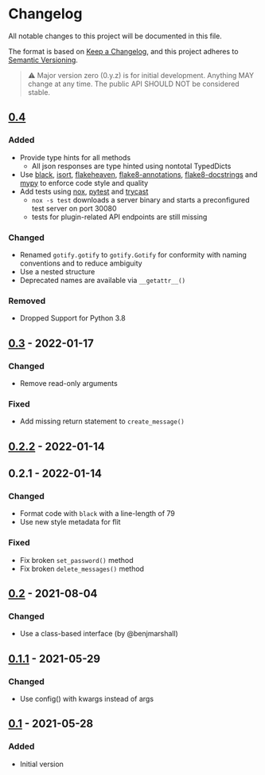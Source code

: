 # Changelog

All notable changes to this project will be documented in this file.

The format is based on [Keep a Changelog](https://keepachangelog.com/en/1.0.0/),
and this project adheres to [Semantic Versioning](https://semver.org/spec/v2.0.0.html).

> :warning: Major version zero (0.y.z) is for initial development. Anything MAY change at any time. The public API SHOULD NOT be considered stable.

## [0.4]

### Added

- Provide type hints for all methods
  - All json responses are type hinted using nontotal TypedDicts
- Use [black](https://github.com/psf/black),
  [isort](https://github.com/PyCQA/isort),
  [flakeheaven](https://github.com/flakeheaven/flakeheaven),
  [flake8-annotations](https://github.com/sco1/flake8-annotations),
  [flake8-docstrings](https://github.com/PyCQA/flake8-docstrings) and
  [mypy](https://github.com/python/mypy) to enforce code style and quality
- Add tests using [nox](https://github.com/theacodes/nox), [pytest](https://github.com/pytest-dev/pytest) and [trycast](https://github.com/davidfstr/trycast)
  - `nox -s test` downloads a server binary and starts a preconfigured test server on port 30080
  - tests for plugin-related API endpoints are still missing

### Changed

- Renamed `gotify.gotify` to `gotify.Gotify` for conformity with naming conventions and to reduce ambiguity
- Use a nested structure
- Deprecated names are available via `__getattr__()`

### Removed

- Dropped Support for Python 3.8

## [0.3] - 2022-01-17

### Changed

- Remove read-only arguments

### Fixed

- Add missing return statement to `create_message()`

## [0.2.2] - 2022-01-14

## 0.2.1 - 2022-01-14

### Changed

- Format code with `black` with a line-length of 79
- Use new style metadata for flit

### Fixed

- Fix broken `set_password()` method
- Fix broken `delete_messages()` method

## [0.2] - 2021-08-04

### Changed

- Use a class-based interface (by @benjmarshall)

## [0.1.1] - 2021-05-29

### Changed

- Use config() with kwargs instead of args

## [0.1] - 2021-05-28

### Added

- Initial version

[unreleased]: https://github.com/d-k-bo/python-gotify/compare/v1.0.0...HEAD
[0.4]: https://github.com/d-k-bo/python-gotify/compare/1c7ddb5393957169248cf917be8efe4397b309e3...v0.4
[0.3]: https://github.com/d-k-bo/python-gotify/compare/dd5c4cbe8ca226e1c93482aff3dc74c88f345390...1c7ddb5393957169248cf917be8efe4397b309e3
[0.2.2]: https://github.com/d-k-bo/python-gotify/compare/36d8a5a10ab6cb6ef4f577a13a5db2a4ac3f5825...dd5c4cbe8ca226e1c93482aff3dc74c88f345390
[0.2]: https://github.com/d-k-bo/python-gotify/compare/6d8ea49cebd87e3ee65d8da49953fd0415e0b697...36d8a5a10ab6cb6ef4f577a13a5db2a4ac3f5825
[0.1.1]: https://github.com/d-k-bo/python-gotify/compare/v0.1.0...6d8ea49cebd87e3ee65d8da49953fd0415e0b697
[0.1]: https://github.com/d-k-bo/python-gotify/commit/0b573b3e7be1e828f8b9e12c6fd09298f7bc365c
